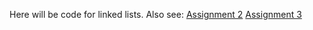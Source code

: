 Here will be code for linked lists. Also see:
[Assignment 2](https://github.com/CJQuintero61/cpp-Projects/tree/main/Data%20Structures/Assignments/Assingment%202)
[Assignment 3](https://github.com/CJQuintero61/cpp-Projects/tree/main/Data%20Structures/Assignments/Assignment%203)
